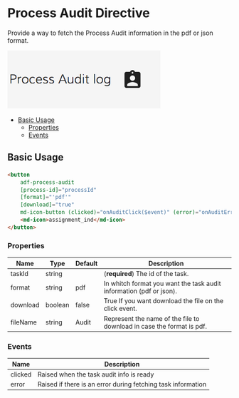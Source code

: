 # Process Audit Directive

Provide a way to fetch the Process Audit information in the pdf or json format.

![adf-process-audit-directive](../docassets/images/adf-process-audit-directive.png)

<!-- markdown-toc start - Don't edit this section.  npm run toc to generate it-->

<!-- toc -->

- [Basic Usage](#basic-usage)
  * [Properties](#properties)
  * [Events](#events)

<!-- tocstop -->

<!-- markdown-toc end -->

## Basic Usage

```html
<button
    adf-process-audit
    [process-id]="processId"
    [format]="'pdf'"
    [download]="true"
    md-icon-button (clicked)="onAuditClick($event)" (error)="onAuditError($event)" >
    <md-icon>assignment_ind</md-icon>
</button>
```

### Properties

| Name | Type | Default | Description |
| --- | --- | --- | --- |
| taskId | string | | (**required**) The id of the task. |
| format | string | pdf | In whitch format you want the task audit information (pdf or json). |
| download | boolean | false | True If you want download the file on the click event. |
| fileName | string | Audit | Represent the name of the file to download in case the format is pdf. |

### Events

| Name | Description |
| --- | --- |
| clicked | Raised when the task audit info is ready |
| error | Raised if there is an error during fetching task information |
